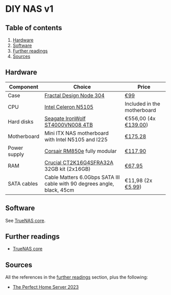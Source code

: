 # DIY NAS v1

## Table of contents <!-- omit in toc -->

1. [Hardware](#hardware)
1. [Software](#software)
1. [Further readings](#further-readings)
1. [Sources](#sources)

## Hardware

| Component    | Choice                                                                  | Price                                                              |
| ------------ | ----------------------------------------------------------------------- | ------------------------------------------------------------------ |
| Case         | [Fractal Design Node 304]                                               | [€99][amazon  fractal design node 304]                             |
| CPU          | [Intel Celeron N5105]                                                   | Included in the motherboard                                        |
| Hard disks   | [Seagate IronWolf ST4000VN008 4TB]                                      | €556,00 (4x [€139,00][coolblue  seagate ironwolf st4000vn008 4tb]) |
| Motherboard  | Mini ITX NAS motherboard with Intel N5105 and I225                      | [€175,28][amazon  nas motherboard]                                 |
| Power supply | [Corsair RM850e] fully modular                                          | [€117,90][amazon  corsair rm850e 2023]                             |
| RAM          | [Crucial CT2K16G4SFRA32A] 32GB kit (2x16GB)                             | [€67,95][amazon  crucial ct2k16g4sfra32a]                          |
| SATA cables  | Cable Matters 6.0Gbps SATA III cable with 90 degrees angle, black, 45cm | €11,98 (2x [€5,99][amazon  cable matters sata cables])             |

## Software

See [TrueNAS core].

## Further readings

- [TrueNAS core]

## Sources

All the references in the [further readings] section, plus the following:

- [The Perfect Home Server 2023]

<!--
  References
  -->

<!-- Upstream -->
[corsair rm850e]: https://www.corsair.com/ww/en/p/psu/cp-9020249-ww/rme-series-rm850e-fully-modular-low-noise-atx-power-supply-cp-9020249-ww
[crucial ct2k16g4sfra32a]: https://eu.crucial.com/memory/ddr4/ct2k16g4sfra32a
[fractal design node 304]: https://www.fractal-design.com/products/cases/node/node-304/black/
[intel celeron n5105]: https://www.intel.com/content/www/us/en/products/sku/212328/intel-celeron-processor-n5105-4m-cache-up-to-2-90-ghz/specifications.html
[seagate ironwolf st4000vn008 4tb]: https://www.seagate.com/products/nas-drives/ironwolf-hard-drive/
[the perfect home server 2023]: https://www.youtube.com/watch?v=vjDoQA4C22c
[truenas core]: https://www.truenas.com/truenas-core/

<!-- In-article sections -->
[further readings]: #further-readings

<!-- Others -->
[amazon  cable matters sata cables]: https://www.amazon.nl/dp/B018Y2LEBE/
[amazon  corsair rm850e 2023]: https://www.amazon.nl/dp/B0BVL17341/
[amazon  crucial ct2k16g4sfra32a]: https://www.amazon.nl/dp/B08C4X9VR5/
[amazon  fractal design node 304]: https://www.amazon.nl/dp/B009PIEMUC/
[amazon  nas motherboard]: https://www.amazon.nl/dp/B0BYVNZDGS/
[coolblue  seagate ironwolf st4000vn008 4tb]: https://www.coolblue.nl/en/product/750006/seagate-ironwolf-st4000vn008-4tb.html
